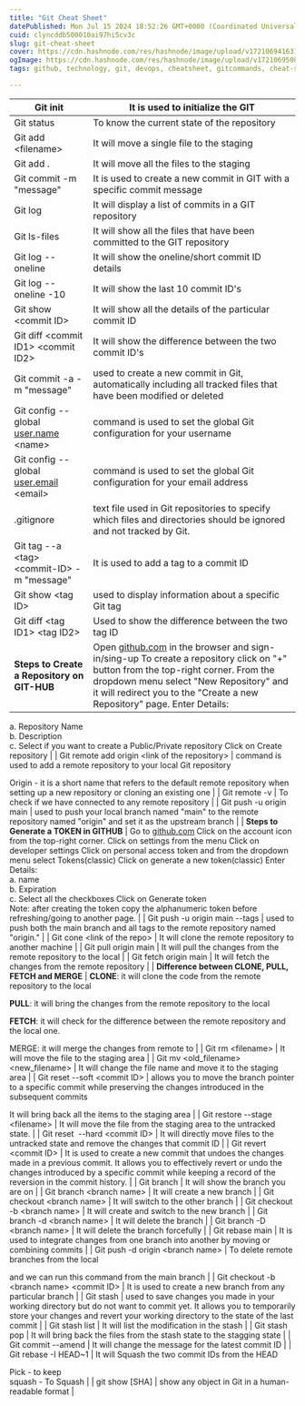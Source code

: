 ```yaml
---
title: "Git Cheat Sheet"
datePublished: Mon Jul 15 2024 18:52:26 GMT+0000 (Coordinated Universal Time)
cuid: clyncddb500010ai97hi5cv3c
slug: git-cheat-sheet
cover: https://cdn.hashnode.com/res/hashnode/image/upload/v1721069416377/f7029009-13e2-402f-a2ba-f7c2a6630446.png
ogImage: https://cdn.hashnode.com/res/hashnode/image/upload/v1721069508532/a3d9c437-edc3-41d1-b0bc-088d82584884.png
tags: github, technology, git, devops, cheatsheet, gitcommands, cheat-sheet, 90daysofdevops

---
```


| Git init | It is used to initialize the GIT |
| --- | --- |
| Git status | To know the current state of the repository |
| Git add &lt;filename&gt; | It will move a single file to the staging |
| Git add . | It will move all the files to the staging |
| Git commit -m "message" | It is used to create a new commit in GIT with a specific commit message |
| Git log | It will display a list of commits in a GIT repository |
| Git ls-files | It will show all the files that have been committed to the GIT repository |
| Git log --oneline | It will show the oneline/short commit ID details |
| Git log --oneline -10 | It will show the last 10 commit ID's |
| Git show &lt;commit ID&gt; | It will show all the details of the particular commit ID |
| Git diff &lt;commit ID1&gt; &lt;commit ID2&gt; | It will show the difference between the two commit ID's |
| Git commit -a -m "message" | used to create a new commit in Git, automatically including all tracked files that have been modified or deleted |
| Git config --global [user.name](http://user.name) &lt;name&gt; | command is used to set the global Git configuration for your username |
| Git config --global [user.email](http://user.email) &lt;email&gt; | command is used to set the global Git configuration for your email address |
| .gitignore | text file used in Git repositories to specify which files and directories should be ignored and not tracked by Git. |
| Git tag --a &lt;tag&gt; &lt;commit-ID&gt; -m "message" | It is used to add a tag to a commit ID |
| Git show &lt;tag ID&gt; | used to display information about a specific Git tag |
| Git diff &lt;tag ID1&gt; &lt;tag ID2&gt; | Used to show the difference between the two tag ID |
| **Steps to Create a Repository on GIT-HUB** | Open [github.com](http://github.com) in the browser and sign-in/sing-up To create a repository click on "+" button from the top-right corner. From the dropdown menu select "New Repository" and it will redirect you to the "Create a new Repository" page. Enter Details:  
a. Repository Name  
b. Description  
c. Select if you want to create a Public/Private repository Click on Create repository |
| Git remote add origin &lt;link of the repository&gt; | command is used to add a remote repository to your local Git repository  
  
Origin - it is a short name that refers to the default remote repository when setting up a new repository or cloning an existing one |
| Git remote -v | To check if we have connected to any remote repository |
| Git push -u origin main | used to push your local branch named "main" to the remote repository named "origin" and set it as the upstream branch |
| **Steps to Generate a TOKEN in GITHUB** | Go to [github.com](http://github.com) Click on the account icon from the top-right corner. Click on settings from the menu Click on developer settings Click on personal access token and from the dropdown menu select Tokens(classic) Click on generate a new token(classic) Enter Details:  
a. name  
b. Expiration  
c. Select all the checkboxes Click on Generate token  
Note: after creating the token copy the alphanumeric token before refreshing/going to another page. |
| Git push -u origin main --tags | used to push both the main branch and all tags to the remote repository named "origin." |
| Git cone &lt;link of the repo&gt; | It will clone the remote repository to another machine |
| Git pull origin main | It will pull the changes from the remote repository to the local |
| Git fetch origin main | It will fetch the changes from the remote repository |
| **Difference between CLONE, PULL, FETCH and MERGE** | **CLONE**: it will clone the code from the remote repository to the local  
  
**PULL**: it will bring the changes from the remote repository to the local  
  
**FETCH**: it will check for the difference between the remote repository and the local one.  
  
MERGE: it will merge the changes from remote to |
| Git rm &lt;filename&gt; | It will move the file to the staging area |
| Git mv &lt;old\_filename&gt; &lt;new\_filename&gt; | It will change the file name and move it to the staging area |
| Git reset --soft &lt;commit ID&gt; | allows you to move the branch pointer to a specific commit while preserving the changes introduced in the subsequent commits  
  
It will bring back all the items to the staging area |
| Git restore --stage &lt;filename&gt; | It will move the file from the staging area to the untracked state. |
| Git reset  --hard &lt;commit ID&gt; | It will directly move files to the untracked state and remove the changes that commit ID |
| Git revert &lt;commit ID&gt; | It is used to create a new commit that undoes the changes made in a previous commit. It allows you to effectively revert or undo the changes introduced by a specific commit while keeping a record of the reversion in the commit history. |
| Git branch | It will show the branch you are on |
| Git branch &lt;branch name&gt; | It will create a new branch |
| Git checkout &lt;branch name&gt; | It will switch to the other branch |
| Git checkout -b &lt;branch name&gt; | It will create and switch to the new branch |
| Git branch -d &lt;branch name&gt; | It will delete the branch |
| Git branch -D &lt;branch name&gt; | It will delete the branch forcefully |
| Git rebase main | It is used to integrate changes from one branch into another by moving or combining commits |
| Git push -d origin &lt;branch name&gt; | To delete remote branches from the local  
  
and we can run this command from the main branch |
| Git checkout -b &lt;branch name&gt; &lt;commit ID&gt; | It is used to create a new branch from any particular branch |
| Git stash | used to save changes you made in your working directory but do not want to commit yet. It allows you to temporarily store your changes and revert your working directory to the state of the last commit |
| Git stash list | It will list the modification in the stash |
| Git stash pop | It will bring back the files from the stash state to the stagging state |
| Git commit --amend | It will change the message for the latest commit ID |
| Git rebase -I HEAD~1 | It will Squash the two commit IDs from the HEAD  
  
Pick - to keep  
squash - To Squash |
| git show \[SHA\] | show any object in Git in a human-readable format |